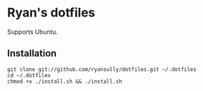 Ryan's dotfiles
===============

Supports Ubuntu.

Installation
------------

    git clone git://github.com/ryansully/dotfiles.git ~/.dotfiles
    cd ~/.dotfiles
    chmod +x ./install.sh && ./install.sh
